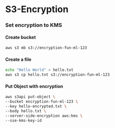 # S3-Encryption

### Set encryption to KMS
  #### Create bucket
  ```sh
  aws s3 mb s3://encryption-fun-ml-123
  ```
  #### Create a file
  ```sh
  echo "Hello World" > hello.txt
  aws s3 cp hello.txt s3://encryption-fun-ml-123
  ```
  #### Put Object with encryption
  ```sh
  aws s3api put-object \
  --bucket encryption-fun-ml-123 \
  --key hello-encrypted.txt \
  --body hello.txt \ 
  --server-side-encryption aws:kms \
  --sse-kms-key-id
  
  ```